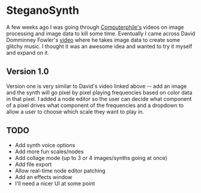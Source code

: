 SteganoSynth
============

A few weeks ago I was going through [Computerphile's](https://www.youtube.com/channel/UC9-y-6csu5WGm29I7JiwpnA) videos on image processing and image data to kill some time. Eventually I came across David Domminney Fowler's [video](https://www.youtube.com/watch?v=c4cKlez0OCM) where he takes image data to create some glitchy music. I thought it was an awesome idea and wanted to try it myself and expand on it.

Version 1.0
-----------
Version one is very similar to David's video linked above -- add an image and the synth will go pixel by pixel playing frequencies based on color data in that pixel. I added a node editor so the user can decide what component of a pixel drives what component of the frequencies and a dropdown to allow a user to choose which scale they want to play in.

TODO
----
+ Add synth voice options
+ Add more fun scales/nodes
+ Add collage mode (up to 3 or 4 images/synths going at once)
+ Add file export
+ Allow real-time node editor patching
+ Add an effects window
+ I'll need a nicer UI at some point
